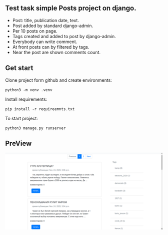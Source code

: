 ## Test task simple Posts project on django.
- Post: title, publication date, text.
- Post added by standard django-admin. 
- Per 10 posts on page.
- Tags created and added to post by django-admin.
- Everybody can write comment.
- At front posts can by filtered by tags.
- Near the post are shown comments count.
## Get start
Clone project form github and create environments: 
```commandline
python3 -m venv .venv
```
Install requirements:
```commandline
pip install -r requireemnts.txt
```
To start project:
```commandline
python3 manage.py runserver
```
## PreView

![preview](preview.png)